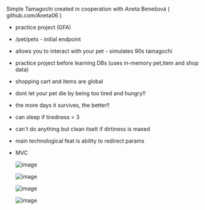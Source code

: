 Simple Tamagochi created in cooperation with Aneta Benešová ( github.com/Aneta06 )

- practice project (GFA)
- /pet/pets - initial endpoint
- allows you to interact with your pet - simulates 90s tamagochi
- practice project before learning DBs (uses in-memory pet,item and shop data)
- shopping cart and items are global
- dont let your pet die by being too tired and hungry!!
- the more days it survives, the better!!
- can sleep if tiredness > 3
- can't do anything but clean itselt if dirtiness is maxed
- main technological feat is ability to redirect params
- MVC

  ![image](https://github.com/PavelSlimBilek/Tamagochi/assets/140346419/e6dfbd61-5f44-4ce1-9227-4d3a51f8f3d9)

  ![image](https://github.com/PavelSlimBilek/Tamagochi/assets/140346419/cb0c1412-f706-4219-aa24-ff7e1c5109ac)

  ![image](https://github.com/PavelSlimBilek/Tamagochi/assets/140346419/01d4a0b5-86ad-4a98-a27c-14e134b3d484)

  ![image](https://github.com/PavelSlimBilek/Tamagochi/assets/140346419/7074907d-3057-43c1-8558-93b478472d4d)
